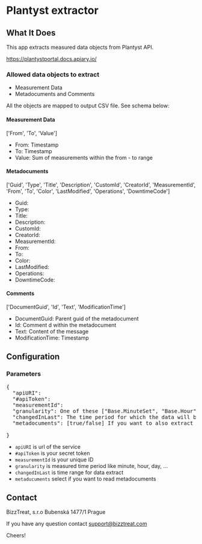 # Plantyst extractor

## What It Does

This app extracts measured data objects from Plantyst API. 

https://plantystportal.docs.apiary.io/

### Allowed data objects to extract

- Measurement Data
- Metadocuments and Comments

All the objects are mapped to output CSV file. See schema below:

#### Measurement Data

['From', 'To', 'Value']

- From: Timestamp
- To: Timestamp
- Value: Sum of measurements within the from - to range

#### Metadocuments

['Guid', 'Type', 'Title', 'Description', 'CustomId', 'CreatorId', 'MeasurementId', 'From', 'To', 'Color', 'LastModified', 'Operations', 'DowntimeCode']

- Guid:
- Type: 
- Title:
- Description:
- CustomId:
- CreatorId:
- MeasurementId:
- From:
- To:
- Color:
- LastModified:
- Operations:
- DowntimeCode:

#### Comments

['DocumentGuid', 'Id', 'Text', 'ModificationTime']

- DocumentGuid: Parent guid of the metadocument
- Id: Comment d within the metadocument
- Text: Content of the message
- ModificationTime: Timestamp

## Configuration

### Parameters

<pre>
{
  "apiURI": <web-service-uri>
  "#apiToken": <your-secret-tocken>
  "measurementId": <your-id>
  "granularity": One of these ["Base.MinuteSet", "Base.Hour", "Base.Day", "Base.Month"]
  "changedInLast": The time period for which the data will be extracted. (E.g. '30m', '24h', '7d', ...)
  "metadocuments": [true/false] If you want to also extract metadocuments for measured data

}
</pre>


- `apiURI` is url of the service
- `#apiToken` is your secret token
- `measurementId` is your unique ID
- `granularity` is measured time period like minute, hour, day, ...
- `changedInLast` is time range for data extract
- `metaducuments` select if you want to read metadocuments


## Contact

BizzTreat, s.r.o
Bubenská 1477/1
Prague

If you have any question contact support@bizztreat.com

Cheers!